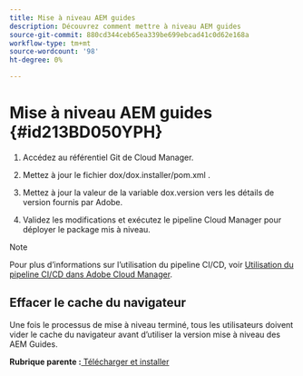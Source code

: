 ```yaml
---
title: Mise à niveau AEM guides
description: Découvrez comment mettre à niveau AEM guides
source-git-commit: 880cd344ceb65ea339be699ebcad41c0d62e168a
workflow-type: tm+mt
source-wordcount: '98'
ht-degree: 0%

---
```


# Mise à niveau AEM guides {#id213BD050YPH}

1. Accédez au référentiel Git de Cloud Manager.

1. Mettez à jour le fichier dox/dox.installer/pom.xml .

1. Mettez à jour la valeur de la variable dox.version vers les détails de version fournis par Adobe.

1. Validez les modifications et exécutez le pipeline Cloud Manager pour déployer le package mis à niveau.


>[!NOTE]
>
> Pour plus d’informations sur l’utilisation du pipeline CI/CD, voir [Utilisation du pipeline CI/CD dans Adobe Cloud Manager](https://experienceleague.adobe.com/docs/experience-manager-learn/foundation/cloud-manager/use-the-cicd-pipeline-in-cloud-manager-for-aem.html).

## Effacer le cache du navigateur

Une fois le processus de mise à niveau terminé, tous les utilisateurs doivent vider le cache du navigateur avant d’utiliser la version mise à niveau des AEM Guides.

**Rubrique parente :**[ Télécharger et installer](download-install.md)
